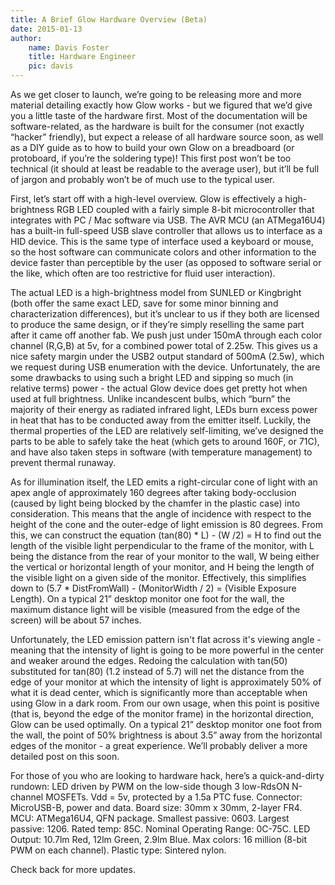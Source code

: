 ```yaml
---
title: A Brief Glow Hardware Overview (Beta)
date: 2015-01-13
author:
    name: Davis Foster
    title: Hardware Engineer
    pic: davis
---
```


As we get closer to launch, we’re going to be releasing more and more material detailing exactly how Glow works - but we figured that we’d give you a little taste of the hardware first.  Most of the documentation will be software-related, as the hardware is built for the consumer (not exactly “hacker” friendly), but expect a release of all hardware source soon, as well as a DIY guide as to how to build your own Glow on a breadboard (or protoboard, if you’re the soldering type)!  This first post won’t be too technical (it should at least be readable to the average user), but it’ll be full of jargon and probably won’t be of much use to the typical user.


First, let’s start off with a high-level overview.  Glow is effectively a high-brightness RGB LED coupled with a fairly simple 8-bit microcontroller that integrates with PC / Mac software via USB.  The AVR MCU (an ATMega16U4) has a built-in full-speed USB slave controller that allows us to interface as a HID device.  This is the same type of interface used a keyboard or mouse, so the host software can communicate colors and other information to the device faster than perceptible by the user (as opposed to software serial or the like, which often are too restrictive for fluid user interaction).


The actual LED is a high-brightness model from SUNLED or Kingbright (both offer the same exact LED, save for some minor binning and characterization differences), but it’s unclear to us if they both are licensed to produce the same design, or if they’re simply reselling the same part after it came off another fab.  We push just under 150mA through each color channel (R,G,B) at 5v, for a combined power total of 2.25w.   This gives us a nice safety margin under the USB2 output standard of 500mA (2.5w), which we request during USB enumeration with the device.   Unfortunately, the are some drawbacks to using such a bright LED and sipping so much (in relative terms) power - the actual Glow device does get pretty hot when used at full brightness.  Unlike incandescent bulbs, which “burn” the majority of their energy as radiated infrared light, LEDs burn excess power in heat that has to be conducted away from the emitter itself.  Luckily, the thermal properties of the LED are relatively self-limiting, we’ve designed the parts to be able to safely take the heat (which gets to around 160F, or 71C), and have also taken steps in software (with temperature management) to prevent thermal runaway.


As for illumination itself, the LED emits a right-circular cone of light with an apex angle of approximately 160 degrees after taking body-occlusion (caused by light being blocked by the chamfer in the plastic case) into consideration.  This means that the angle of incidence with respect to the height of the cone and the outer-edge of light emission is 80 degrees.  From this, we can construct the equation (tan(80) * L) - (W /2) = H to find out the length of the visible light perpendicular to the frame of the monitor, with L being the distance from the rear of your monitor to the wall, W being either the vertical or horizontal length of your monitor, and H being the length of the visible light on a given side of the monitor.  Effectively, this simplifies down to (5.7 * DistFromWall) - (MonitorWidth / 2) = (Visible Exposure Length).  On a typical 21” desktop monitor one foot for the wall, the maximum distance light will be visible (measured from the edge of the screen) will be about 57 inches.


Unfortunately, the LED emission pattern isn't flat across it's viewing angle - meaning that the intensity of light is going to be more powerful in the center and weaker around the edges.  Redoing the calculation with tan(50) substituted for tan(80) (1.2 instead of 5.7) will net the distance from the edge of your monitor at which the intensity of light is approximately 50% of what it is dead center, which is significantly more than acceptable when using Glow in a dark room.  From our own usage, when this point is positive (that is, beyond the edge of the monitor frame) in the horizontal direction, Glow can be used optimally.  On a typical 21” desktop monitor one foot from the wall, the point of 50% brightness is about 3.5” away from the horizontal edges of the monitor - a great experience.  We’ll probably deliver a more detailed post on this soon.


For those of you who are looking to hardware hack, here’s a quick-and-dirty rundown:  LED driven by PWM on the low-side though 3 low-RdsON N-channel MOSFETs.  Vdd = 5v, protected by a 1.5a PTC fuse.  Connector:  MicroUSB-B, power and data.  Board size:  30mm x 30mm, 2-layer FR4.  MCU:  ATMega16U4, QFN package.  Smallest passive: 0603.  Largest passive:  1206.  Rated temp:  85C.  Nominal Operating Range:  0C-75C.  LED Output:   10.7lm Red, 12lm Green, 2.9lm Blue.  Max colors: 16 million (8-bit PWM on each channel).  Plastic type:  Sintered nylon.


Check back for more updates.
